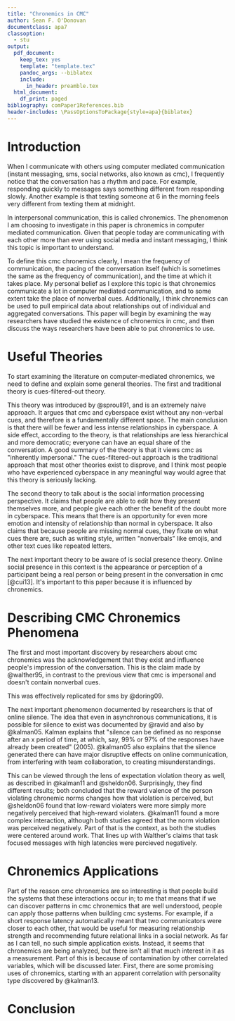 ```yaml
---
title: "Chronemics in CMC"
author: Sean F. O'Donovan
documentclass: apa7
classoption:
  - stu
output:
  pdf_document:
    keep_tex: yes
    template: "template.tex"
    pandoc_args: --biblatex
    include:
      in_header: preamble.tex
  html_document:
    df_print: paged
bibliography: comPaper1References.bib
header-includes: \PassOptionsToPackage{style=apa}{biblatex}
---
```




# Introduction

When I communicate with others using computer mediated communication (instant messaging, sms, social networks, also known as cmc), I frequently notice that the conversation has a rhythm and pace. For example, responding quickly to messages says something different from responding slowly. Another example is that texting someone at 6 in the morning feels very different from texting them at midnight. 

In interpersonal communication, this is called chronemics. The phenomenon I am choosing to investigate in this paper is chronemics in computer mediated communication. Given that people today are communicating with each other more than ever using social media and instant messaging, I think this topic is important to  understand. 

To define this cmc chronemics clearly, I mean the frequency of communication, the pacing of the conversation itself (which is sometimes the same as the frequency of communication), and the time at which it takes place. My personal belief as I explore this topic is that chronemics communicate a lot in computer mediated communication, and to some extent take the place of nonverbal cues. Additionally, I think chronemics can be used to pull empirical data about relationships out of individual and aggregated conversations. This paper will begin by examining the way researchers have studied the existence of chronemics in cmc, and then discuss the ways researchers have been able to put chronemics to use.

# Useful Theories

To start examining the literature on computer-mediated chronemics, we need to
define and explain some general theories. The first and traditional theory is 
cues-filtered-out theory. 

This theory was introduced by @sproull91, and is an extremely naive approach. 
It argues that cmc and cyberspace exist without any non-verbal cues, and
therefore is a fundamentally different space. The main 
conclusion is that there will be fewer and less intense relationships
in cyberspace. A side effect, according to  the theory, is that
relationships are less hierarchical and more democratic; everyone can have
an equal share of the conversation. A good summary of the theory is
that it views cmc as "inherently impersonal." 
The cues-filtered-out approach is the
traditional approach that most other theories exist to disprove, and I think
most
people who have experienced cyberspace in any meaningful way would agree
that this theory is seriously lacking. 

The second theory to talk about is the social information processing
perspective. It claims that people are able to edit how they present
themselves more, and people give each other the benefit of the doubt
more in cyberspace. This means that there is an opportunity for even
more emotion and intensity of relationship than normal in cyberspace.
It also claims that because people are missing normal cues, they 
fixate on what cues there are, such as writing style, written "nonverbals"
like emojis, and other text cues like repeated letters. 

The next important theory to be aware of is social presence theory.
Online social presence in this context is the appearance or perception of 
a participant being a real person or being present in the conversation 
in cmc [@cui13]. It's important to this paper because it is influenced by
chronemics. 

# Describing CMC Chronemics Phenomena

The first and most important discovery by researchers about cmc chronemics 
was the acknowledgement that they exist and influence people's impression 
of the conversation. This is the claim made by @walther95, in contrast to
the previous view that cmc is impersonal and doesn't contain nonverbal cues.

This was effectively replicated for sms by @doring09. 

The next important phenomenon documented by researchers is that of online
silence. The idea that even in asynchronous communications, it is possible
for silence to exist was documented by @ravid and also by @kalman05. Kalman
explains that "silence can be defined as no response after an x period of time, at which, say, 99% or 97% of the responses have already been created" (2005). @kalman05 also explains that the silence generated there can have
major disruptive effects on online communication, from interfering with 
team collaboration, to creating misunderstandings.

This can be viewed through the lens of expectation violation theory as well,
as described in @kalman11 and @sheldon06. Surprisingly, they find different results; both concluded that the reward valence of the person violating chronemic norms changes how that violation is perceived, but @sheldon06 found that low-reward violaters were more simply more negatively perceived
that high-reward violaters. @kalman11 found a more complex interaction,
although both studies agreed that the norm violation was perceived
negatively. Part of that is the context, as both the studies were centered
around work. That lines up with Walther's claims that task focused messages
with high latencies were percieved negatively.

# Chronemics Applications

Part of the reason cmc chronemics are so interesting is that people build
the systems that these interactions occur in; to me that means that if we
can discover patterns in cmc chronemics that are well understood, people
can apply those patterns when building cmc systems. For example, if 
a short response latency automatically meant that two communicators were
closer to each other, that would be useful for measuring relationship
strength and recommending future relational links in a social network. As
far as I can tell, no such simple application exists. Instead, it seems
that chronemics are being analyzed, but there isn't all that much interest
in it as a measurement. Part of this is because of contamination by other
correlated variables, which will be discussed later. First, there are
some promising uses of chronemics, starting with an apparent correlation
with personality type discovered by @kalman13.



# Conclusion
